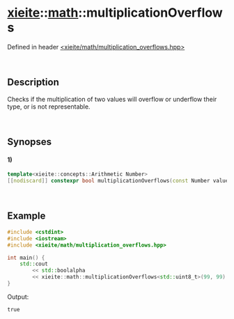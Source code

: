 # [xieite](../../xieite.md)\:\:[math](../../math.md)\:\:multiplicationOverflows
Defined in header [<xieite/math/multiplication_overflows.hpp>](../../../include/xieite/math/multiplication_overflows.hpp)

&nbsp;

## Description
Checks if the multiplication of two values will overflow or underflow their type, or is not representable.

&nbsp;

## Synopses
#### 1)
```cpp
template<xieite::concepts::Arithmetic Number>
[[nodiscard]] constexpr bool multiplicationOverflows(const Number value1, const Number value2) noexcept;
```

&nbsp;

## Example
```cpp
#include <cstdint>
#include <iostream>
#include <xieite/math/multiplication_overflows.hpp>

int main() {
    std::cout
        << std::boolalpha
        << xieite::math::multiplicationOverflows<std::uint8_t>(99, 99) << '\n';
}
```
Output:
```
true
```
